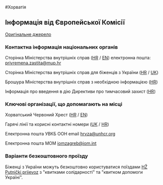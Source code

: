 #Хорватія

## Інформація від Європейської Комісії

[Оригінальне джерело](https://ec.europa.eu/info/strategy/priorities-2019-2024/stronger-europe-world/eu-solidarity-ukraine/eu-assistance-ukraine/information-people-fleeing-war-ukraine_uk)

### Контактна інформація національних органів

Сторінка Міністерства внутрішніх справ ([HR](https://mup.gov.hr/) / [EN](https://mup.gov.hr/en)) електронна пошта: privremena.zastita@mup.hr

Сторінка Міністерства внутрішніх справ для біженців з України ([HR](https://hrvatskazaukrajinu.gov.hr/) / [UK](https://hrvatskazaukrajinu.gov.hr/ua))

Брошура Міністерства внутрішніх справ з необхідною інформацією ([HR](https://hrvatskazaukrajinu.gov.hr/UserDocsImages/dokumenti/HR/Korisne%20informacije%20za%20raseljene%20osobe%20iz%20Ukrajine.pdf))

Інформація про введення в дію Директиви про тимчасовий захист ([HR](https://mup.gov.hr/vijesti/vlada-prihvatila-odluku-o-uvodjenju-privremene-zastite-u-republici-hrvatskoj-za-raseljene-osobe-iz-ukrajine/288564))

### Ключові організації, що допомагають на місці

Хорватський Червоний Хрест ([HR](https://www.hck.hr/) / [EN](https://www.hck.hr/english/10656))

Гарячі лінії та корисні контактні номери ([UK](https://civilna-zastita.gov.hr/UserDocsImages/CIVILNA%20ZA%C5%A0TITA/PDF_ZA%20WEB/Info%20letak_UA_NCC.pdf) / [HR](https://civilna-zastita.gov.hr/UserDocsImages/CIVILNA%20ZA%C5%A0TITA/PDF_ZA%20WEB/Info%20letak_HR_NCC.pdf))

Електронна пошта УВКБ ООН email hrvza@unhcr.org

Електронна пошта МОМ iomzagreb@iom.int

### Варіанти безкоштовного проїзду

Біженці з України можуть безкоштовно користуватися поїздами [HŽ Putnički prijevoz](http://www.hzpp.hr/hrvatska-za-ukrajinu?p=271) з "квитками солідарності" та "квитком допомоги Україні".